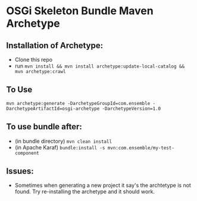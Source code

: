 # OSGi Skeleton Bundle Maven Archetype

## Installation of Archetype:
* Clone this repo
* run ```mvn install && mvn install archetype:update-local-catalog && mvn archetype:crawl```

## To Use
```mvn archetype:generate -DarchetypeGroupId=com.ensemble -DarchetypeArtifactId=osgi-archetype -DarchetypeVersion=1.0```


## To use bundle after:
* (in bundle directory) ```mvn clean install```
* (in Apache Karaf) ```bundle:install -s mvn:com.ensemble/my-test-component```

## Issues:
* Sometimes when generating a new project it say's the archtetype is not found. Try re-installing the archetype and it should work.
